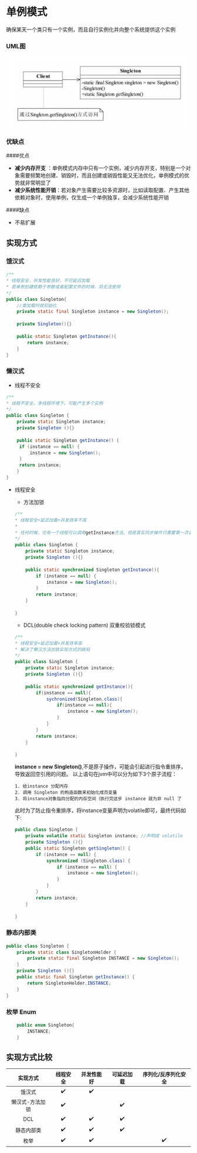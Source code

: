 # 单例模式

确保某天一个类只有一个实例，而且自行实例化并向整个系统提供这个实例

### UML图
![-w818](media/15510841415905.jpg)

### 优缺点

####优点
* **减少内存开支** ：单例模式内存中只有一个实例，减少内存开支，特别是一个对象需要频繁地创建、销毁时，而且创建或销毁性能又无法优化，单例模式的优势就非常明显了
* **减少系统性能开销**：若对象产生需要比较多资源时，比如读取配置、产生其他依赖对象时，使用单例，仅生成一个单例独享，会减少系统性能开销

####缺点
* 不易扩展


## 实现方式
### 饿汉式
```java
/**
* 线程安全，并发性能良好，不可延迟加载
* 若单例创建依赖于参数或者配置文件的时候，将无法使用
*/
public class Singleton{
    //类加载时就初始化
    private static final Singleton instance = new Singleton();
    
    private Singleton(){}

    public static Singleton getInstance(){
        return instance;
    }
}
```
### 懒汉式
* 线程不安全

```java
/**
* 线程不安全，多线程环境下，可能产生多个实例
*/
public class Singleton {
    private static Singleton instance;
    private Singleton (){}

    public static Singleton getInstance() {
     if (instance == null) {
         instance = new Singleton();
     }
     return instance;
    }
}
```

* 线程安全
    * 方法加锁

    ```java
    /**
    * 线程安全+延迟加载+并发效率不高
    *
    * 任何时候，仅有一个线程可以调用getInstance方法，但是其实同步操作只需要第一次调用的时候才需要
    */
    public class Singleton {
        private static Singleton instance;
        private Singleton (){}
        
        public static synchronized Singleton getInstance(){
            if (instance == null) {
                instance = new Singleton();
            }
            return instance;
        }
    
    }

    ```
    * DCL(double check locking pattern) 双重校验锁模式

    ```java
    /**
    * 线程安全+延迟加载+并发效率高
    * 解决了懒汉方法加锁实现方式的缺陷
    */
    public class Singleton {
        private static Singleton instance;
        private Singleton (){}
        
        public static synchronized getInstance(){
            if(instance == null){
                sychronized(Singleton.class){
                    if(instance == null){
                        instance = new Singleton();
                    }
                }
            }
            return instance;
        }
    
    }

    ```
    
    **instance = new Singleton()**,不是原子操作，可能会引起进行指令重排序，导致返回空引用的问题。
    以上语句在jvm中可以分为如下3个原子流程：
    ```
    1. 给instance 分配内存
    2. 调用 Singleton 的构造函数来初始化成员变量
    3. 将instance对象指向分配的内存空间（执行完这步 instance 就为非 null 了
    ```
    此时为了防止指令重排序，将instance变量声明为volatile即可，最终代码如下:
    ```java
    public class Singleton {
        private volatile static Singleton instance; //声明成 volatile
        private Singleton (){}
        public static Singleton getSingleton() {
            if (instance == null) {                         
                synchronized (Singleton.class) {
                    if (instance == null) {       
                        instance = new Singleton();
                    }
                }
            }
            return instance;
        }
   
    }
    ```
    
### 静态内部类
```java
public class Singleton {  
    private static class SingletonHolder {  
        private static final Singleton INSTANCE = new Singleton();  
    }  
    private Singleton (){}  
    public static final Singleton getInstance() {  
        return SingletonHolder.INSTANCE; 
    }  
}
```

### 枚举 Enum
```java
    public enum Singleton{
        INSTANCE;
    }
```

## 实现方式比较
|实现方式|线程安全|并发性能好|可延迟加载|序列化/反序列化安全|
|:--:|:--:|:--:|:---:|:---:|
|饿汉式|✔️|✔️|||
|懒汉式-方法加锁|✔️||✔️||
|DCL|✔️|✔️|✔️||
|静态内部类|✔️|✔️|✔️||
|枚举|✔️|✔️||✔️|

    